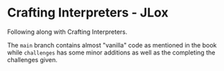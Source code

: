 # Crafting Interpreters - JLox

Following along with Crafting Interpreters. 

The `main` branch contains almost "vanilla" code as mentioned in the book while `challenges` has some minor
additions as well as the completing the challenges given. 